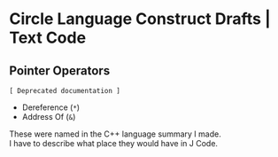 ﻿Circle Language Construct Drafts | Text Code
============================================

Pointer Operators
-----------------

`[ Deprecated documentation ]`

- Dereference (`*`)
- Address Of (`&`)

These were named in the C++ language summary I made.  
I have to describe what place they would have in J Code.